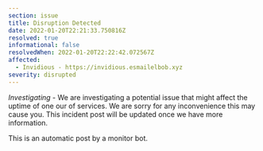 ```yaml
---
section: issue
title: Disruption Detected
date: 2022-01-20T22:21:33.750816Z
resolved: true
informational: false
resolvedWhen: 2022-01-20T22:22:42.072567Z
affected:
  - Invidious - https://invidious.esmailelbob.xyz
severity: disrupted
---
```

*Investigating* - We are investigating a potential issue that might affect the uptime of one our of services. We are sorry for any inconvenience this may cause you. This incident post will be updated once we have more information.

This is an automatic post by a monitor bot.
        